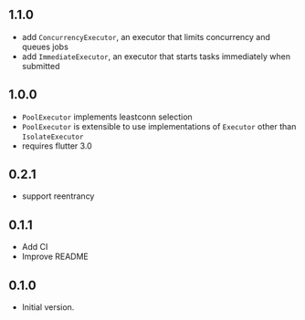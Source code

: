 ## 1.1.0

- add `ConcurrencyExecutor`, an executor that limits concurrency and queues jobs
- add `ImmediateExecutor`, an executor that starts tasks immediately when submitted

## 1.0.0

- `PoolExecutor` implements leastconn selection
- `PoolExecutor` is extensible to use implementations of `Executor` other than `IsolateExecutor`
- requires flutter 3.0

## 0.2.1

- support reentrancy

## 0.1.1

- Add CI
- Improve README

## 0.1.0

- Initial version.
